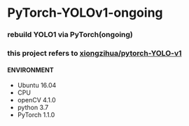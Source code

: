 PyTorch-YOLOv1-ongoing
======================

### rebuild YOLO1 via PyTorch(ongoing)
### this project refers to [xiongzihua/pytorch-YOLO-v1](https://github.com/xiongzihua/pytorch-YOLO-v1)

#### ENVIRONMENT
  * Ubuntu 16.04
  * CPU
  * openCV 4.1.0
  * python 3.7
  * PyTorch 1.1.0
  

  

